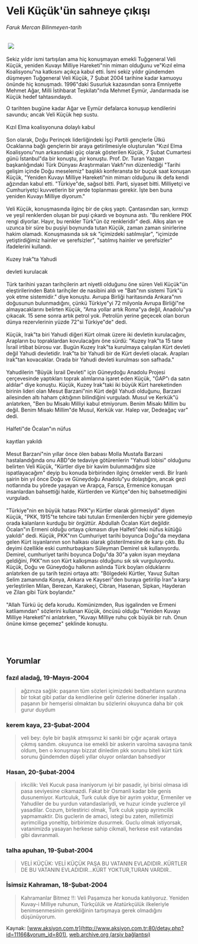 # Veli Küçük'ün sahneye çıkışı

*Faruk Mercan Bilinmeyen-tarih*

<div>
 <font>
  <img border="0" height="1" src="/web/20050129004852im_/http://www.aksiyon.com.tr/images/blank.gif"/>
 </font>
 <font class="content">
  <p>
   <img border="0" hspace="5" src="http://web.archive.org/web/20050129004852im_/http://www.aksiyon.com.tr/resim/480/64.jpg" vspace="5"/>
  </p>
 </font>
 <font class="content">
  Sekiz yıldır ismi tartışılan ama hiç konuşmayan emekli Tuğgeneral Veli Küçük, yeniden Kuvayı Milliye Hareketi"nin mimarı olduğunu ve"Kızıl elma Koalisyonu"na katkısını açıkça kabul etti. İsmi sekiz yıldır gündemden düşmeyen Tuğgeneral Veli Küçük, 7 Şubat 2004 tarihine kadar kamuoyu önünde hiç konuşmadı. 1996"daki Susurluk kazasından sonra Emniyette Mehmet Ağar, Milli İstihbarat Teşkilatı"nda Mehmet Eymür, Jandarmada ise Küçük hedef tahtasındaydı.
 </font>
 <br/>
 <p>
  <font class="content">
   O tarihten bugüne kadar Ağar ve Eymür defalarca konuşup kendilerini savundu; ancak Veli Küçük hep sustu.
   <br>
    <br>
     Kızıl  Elma koalisyonuna dolaylı kabul
     <br>
      <br>
       Son olarak, Doğu Perinçek liderliğindeki İşçi Partili gençlerle Ülkü Ocaklarına bağlı gençlerin bir araya getirilmesiyle oluşturulan "Kızıl Elma Koalisyonu"nun arkasındaki güç olarak gösterilen Küçük, 7 Şubat Cumartesi günü İstanbul"da bir konuştu, pir konuştu. Prof.  Dr. Turan Yazgan başkanlığındaki Türk Dünyası Araştırmaları Vakfı"nın düzenlediği "Tarihi gelişim içinde Doğu meselemiz" başlıklı konferansta bir buçuk saat konuşan Küçük, "Yeniden Kuvayı Milliye Hareketi"nin mimarı olduğunu ilk defa kendi ağzından kabul etti. "Türkiye"de, sağsol bitti. Parti, siyaset bitti. Milliyetçi ve Cumhuriyetçi kuvvetlerin bir yerde toplanması gerekir. İşte ben buna yeniden Kuvayı Milliye diyorum."
       <br/>
       <br/>
       Veli Küçük, konuşmasında ilginç bir de çıkış yaptı. Çantasından sarı, kırmızı ve yeşil renklerden oluşan bir puşi çıkardı ve boynuna astı. "Bu renklere PKK rengi diyorlar. Hayır, bu renkler Türk"ün öz renkleridir" dedi. Alkış alan ve uzunca bir süre bu puşiyi boynunda tutan Küçük, zaman zaman sinirlerine hakim olamadı. Konuşmasında sık sık "içimizdeki satılmışlar", "içimizde yetiştirdiğimiz hainler ve şerefsizler", "satılmış hainler ve şerefsizler" ifadelerini kullandı.
       <br/>
       <br/>
       Kuzey Irak"ta Yahudi
       <br/>
       <br/>
       devleti kurulacak
       <br/>
       <br/>
       Türk tarihini yazan tarihçilerin art niyetli olduğunu öne süren Veli Küçük"ün eleştirilerinden Batılı tarihçiler de nasibini aldı ve "Batı"nın sistemi Türk"ü yok etme sistemidir." diye konuştu. Avrupa Birliği haritasında Ankara"nın doğusunun bulunmadığını, çünkü Türkiye"yi 72 milyonla Avrupa Birliği"ne almayacaklarını belirten Küçük, "Ama yollar artık Roma"ya değil, Anadolu"ya çıkacak. 15 sene sonra artık petrol yok. Petrolün yerine geçecek olan borun dünya rezervlerinin yüzde 72"si Türkiye"de" dedi.
       <br/>
       <br/>
       Küçük, Irak"ta biri Yahudi diğeri Kürt olmak üzere iki devletin kurulacağını, Arapların bu topraklardan kovulacağını öne sürdü: "Kuzey Irak"ta 15 tane İsrail irtibat bürosu var. Bugün Kuzey Irak"ta kurulmaya çalışılan Kürt devleti değil Yahudi devletidir. Irak"ta bir Yahudi bir de Kürt devleti olacak. Arapları Irak"tan kovacaklar. Orada bir Yahudi devleti kurulması son safhada."
       <br/>
       <br/>
       Yahudilerin "Büyük İsrail Devleti" için Güneydoğu Anadolu Projesi çerçevesinde yaptıkları toprak alımlarına işaret eden Küçük, "GAP"ı da satın aldılar" diye konuştu. Küçük, Kuzey Irak"taki iki büyük Kürt hareketinden birinin lideri olan Mesut Barzani"nin Kürt değil Yahudi olduğunu, Barzani ailesinden altı haham çıktığının bilindiğini vurguladı. Musul ve Kerkük"ü anlatırken, "Ben bu Misakı Milliyi kabul etmiyorum. Benim Misakı Millim bu değil. Benim Misakı Millim"de Musul, Kerkük var. Halep var, Dedeağaç var" dedi.
       <br/>
       <br/>
       Halfeti"de Öcalan"ın nüfus
       <br/>
       <br/>
       kayıtları yakıldı
       <br/>
       <br/>
       Mesut Barzani"nin yıllar önce ölen babası Molla Mustafa Barzani hastalandığında onu ABD"de tedaviye götürenlerin "Yahudi lobisi" olduğunu belirten Veli Küçük, "Kürtler diye bir kavim bulunmadığını size ispatlayacağım" deyip bu konuda birbirinden ilginç örnekler verdi. Bir İranlı şairin bin yıl önce Doğu ve Güneydoğu Anadolu"yu dolaştığını, ancak gezi notlarında bu yörede yaşayan ve Arapça, Farsça, Ermenice konuşan insanlardan bahsettiği halde, Kürtlerden ve Kürtçe"den hiç bahsetmediğini vurguladı.
       <br/>
       <br/>
       "Türkiye"nin en büyük hatası PKK"yı Kürtler olarak görmesiydi" diyen Küçük, "PKK, 1915"te tehcire tabi tutulan Ermenilerden hiçbir yere gidemeyip orada kalanların kurduğu bir örgüttür. Abdullah Öcalan Kürt değildir. Öcalan"ın Ermeni olduğu ortaya çıkmasın diye Halfeti"deki nüfus kütüğü yakıldı" dedi. Küçük, PKK"nın Cumhuriyet tarihi boyunca Doğu"da meydana gelen Kürt isyanlarının son halkası olarak gösterilmesine de karşı çıktı. Bu deyimi özellikle eski cumhurbaşkanı Süleyman Demirel sık kullanıyordu. Demirel, cumhuriyet tarihi boyunca Doğu"da 30"a yakın isyan meydana geldiğini, PKK"nın son Kürt kalkışması olduğunu sık sık vurguluyordu. Küçük, Doğu ve Güneydoğu halkının aslında Türk boyları olduklarını anlatırken de şu tarih tezini ortaya attı: "Bölgedeki Kürtler, Yavuz Sultan Selim zamanında Konya, Ankara ve Kayseri"den buraya getirilip İran"a karşı yerleştirilen Milan, Berezan, Karakeçi, Cibran, Hasenan, Sipkan, Hayderan ve Zilan gibi Türk boylarıdır."
       <br/>
       <br/>
       "Allah Türkü üç defa korudu. Komünizmden, Rus işgalinden ve Ermeni katliamından" sözlerini kullanan Küçük, öncüsü olduğu "Yeniden Kuvayı Milliye Hareketî"ni anlatırken, "Kuvayı Milliye ruhu çok büyük bir ruh. Onun önüne kimse geçemez" şeklinde konuştu.
      </br>
     </br>
    </br>
   </br>
  </font>
 </p>
</div>


## Yorumlar

### fazıl aladağ, 19-Mayıs-2004
> ağzınıza sağlık: 
> paşanın tüm sözleri içimizdeki bedbahtların suratına bir tokat gibi patlar da kendilerine gelir özlerine dönerler inşallah . paşanın bir hemşerisi olmaktan bu sözlerini okuyunca daha bir çok gurur duydum

### kerem kaya, 23-Şubat-2004
> veli bey: 
> öyle bir başlık atmışsınız ki sanki bir çığır açarak ortaya çıkmış sandım. okuyunca ise emekli bir askerin varolma savaşına tanık oldum, ben o konuşmayı bizzat dinledim pkk sorunu biteli kürt türk sorunu ğündemden düşeli yıllar oluyor onlardan bahsediyor

### Hasan, 20-Şubat-2004
> irkcilik: 
> Veli Kucuk pasa inaniyorum iyi bir pasadir, iyi birisi olmasa idi pasa seviyesine cikamazdi. Fakat bir Osmanli kadar bile genis dusunemiyor. Kurtculuk, Turk culuk diye bir ayrim yoktur, Ermeniler ve Yahudiler de bu yurdun vatandaslariydi, ve huzur icinde yuzlerce yil yasadilar. Cozum, birlestirici olmak, Turk culuk yapip ayrimcilik yapmamaktir. Dis guclerin de amaci, istegi bu zaten, milletimizi ayrimciliga yoneltip, birbirimize dusurmek. Guclu olmak istiyorsak, vatanimizda yasayan herkese sahip cikmali, herkese esit vatandas gibi davranmali.

### talha apuhan, 19-Şubat-2004
> VELİ KÜÇÜK: 
> VELİ KÜÇÜK PAŞA BU VATANIN EVLADIDIR..KÜRTLER DE BU VATANIN EVLADIDIR...KÜRT YOKTUR,TURAN VARDIR..

### İsimsiz Kahraman, 18-Şubat-2004
> Kahramanlar Bitmez !!: 
> Veli Paşamıza her konuda katılıyoruz. Yeniden Kuvay-i Milliye ruhunun, Türkçülük ve Atatürkçülük ilkeleriyle benimsenmesinin gerekliğinin tartışmaya gerek olmadığını düşünüyorum.

Kaynak: [www.aksiyon.com.tr](http://www.aksiyon.com.tr:80/detay.php?id=11166&yorum_id=801), [web.archive.org (arşiv bağlantısı)](http://web.archive.org/web/20050129004852/http://www.aksiyon.com.tr:80/detay.php?id=11166&yorum_id=801)
